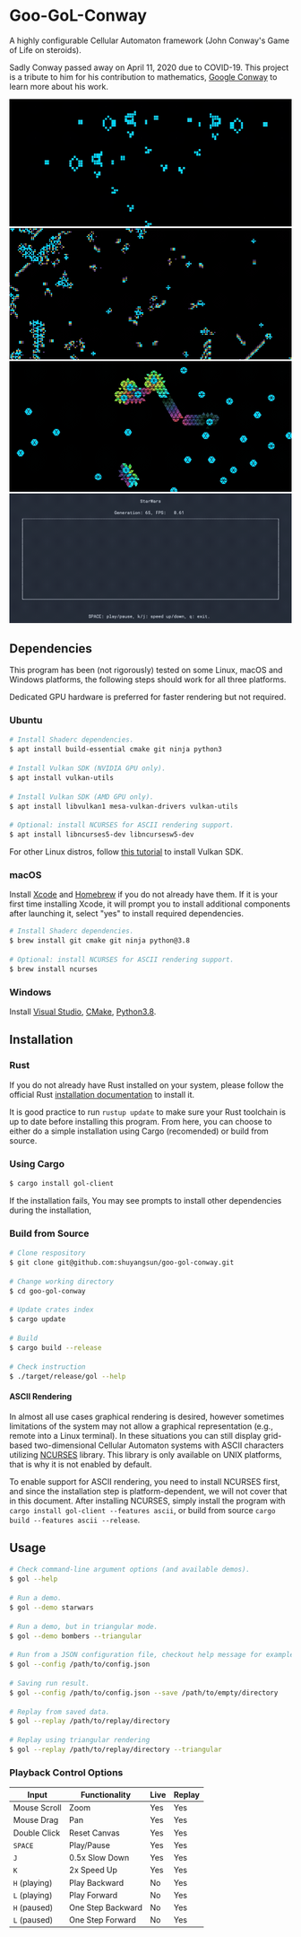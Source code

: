 # Goo-GoL-Conway

A highly configurable Cellular Automaton framework (John Conway's Game of Life on steroids).

Sadly Conway passed away on April 11, 2020 due to COVID-19. This project is a tribute to him for his contribution to mathematics, [Google Conway](https://www.google.com/search?q=john+conway) to learn more about his work.

![](resources/and_gate.gif)
![](resources/starwars.gif)
![](resources/bombers_triangle.gif)
![](resources/starwars_ascii.gif)

## Dependencies

This program has been (not rigorously) tested on some Linux, macOS and Windows platforms, the following steps should work for all three platforms.

Dedicated GPU hardware is preferred for faster rendering but not required.

### Ubuntu

```bash
# Install Shaderc dependencies.
$ apt install build-essential cmake git ninja python3

# Install Vulkan SDK (NVIDIA GPU only).
$ apt install vulkan-utils

# Install Vulkan SDK (AMD GPU only).
$ apt install libvulkan1 mesa-vulkan-drivers vulkan-utils

# Optional: install NCURSES for ASCII rendering support.
$ apt install libncurses5-dev libncursesw5-dev
```

For other Linux distros, follow [this tutorial](https://linuxconfig.org/install-and-test-vulkan-on-linux) to install Vulkan SDK.

### macOS

Install [Xcode](https://developer.apple.com/xcode/) and [Homebrew](https://brew.sh/) if you do not already have them. If it is your first time installing Xcode, it will prompt you to install additional components after launching it, select "yes" to install required dependencies.

```bash
# Install Shaderc dependencies.
$ brew install git cmake git ninja python@3.8

# Optional: install NCURSES for ASCII rendering support.
$ brew install ncurses
```

### Windows

Install [Visual Studio](https://visualstudio.microsoft.com/downloads/), [CMake](https://cmake.org/download/), [Python3.8](https://www.python.org/downloads/release/python-389/).

## Installation

### Rust

If you do not already have Rust installed on your system, please follow the official Rust [installation documentation](https://www.rust-lang.org/tools/install) to install it.

It is good practice to run `rustup update` to make sure your Rust toolchain is up to date before installing this program. From here, you can choose to either do a simple installation using Cargo (recomended) or build from source.

### Using Cargo

```bash
$ cargo install gol-client
```

If the installation fails, You may see prompts to install other dependencies during the installation, 

### Build from Source

```bash
# Clone respository
$ git clone git@github.com:shuyangsun/goo-gol-conway.git

# Change working directory
$ cd goo-gol-conway

# Update crates index
$ cargo update

# Build
$ cargo build --release

# Check instruction
$ ./target/release/gol --help
```

#### ASCII Rendering

In almost all use cases graphical rendering is desired, however sometimes limitations of the system may not allow a graphical representation (e.g., remote into a Linux terminal). In these situations you can still display grid-based two-dimensional Cellular Automaton systems with ASCII characters utilizing [NCURSES](https://tldp.org/HOWTO/NCURSES-Programming-HOWTO/) library. This library is only available on UNIX platforms, that is why it is not enabled by default.

To enable support for ASCII rendering, you need to install NCURSES first, and since the installation step is platform-dependent, we will not cover that in this document. After installing NCURSES, simply install the program with `cargo install gol-client --features ascii`, or build from source `cargo build --features ascii --release`.

## Usage

```bash
# Check command-line argument options (and available demos).
$ gol --help

# Run a demo.
$ gol --demo starwars

# Run a demo, but in triangular mode.
$ gol --demo bombers --triangular

# Run from a JSON configuration file, checkout help message for examples.
$ gol --config /path/to/config.json

# Saving run result.
$ gol --config /path/to/config.json --save /path/to/empty/directory

# Replay from saved data.
$ gol --replay /path/to/replay/directory

# Replay using triangular rendering
$ gol --replay /path/to/replay/directory --triangular
```

### Playback Control Options

| Input | Functionality | Live | Replay |
| - | - | - | - |
| Mouse Scroll | Zoom | Yes | Yes |
| Mouse Drag | Pan | Yes | Yes |
| Double Click | Reset Canvas | Yes | Yes |
| `SPACE` | Play/Pause | Yes | Yes |
| `J` | 0.5x Slow Down | Yes | Yes |
| `K` | 2x Speed Up | Yes | Yes |
| `H` (playing) | Play Backward | No | Yes |
| `L` (playing) | Play Forward | No | Yes |
| `H` (paused) | One Step Backward | No | Yes |
| `L` (paused) | One Step Forward | No | Yes |
